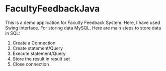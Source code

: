 # FacultyFeedbackJava

This is a demo application for Faculty Feedback System.
Here, I have used Swing Interface.
For storing data MySQL.
Here are main steps to store data in SQL:
1. Create a Connection
2. Create statement/Query
3. Execute statement/Query
4. Store the result in result set
5. Close connection
